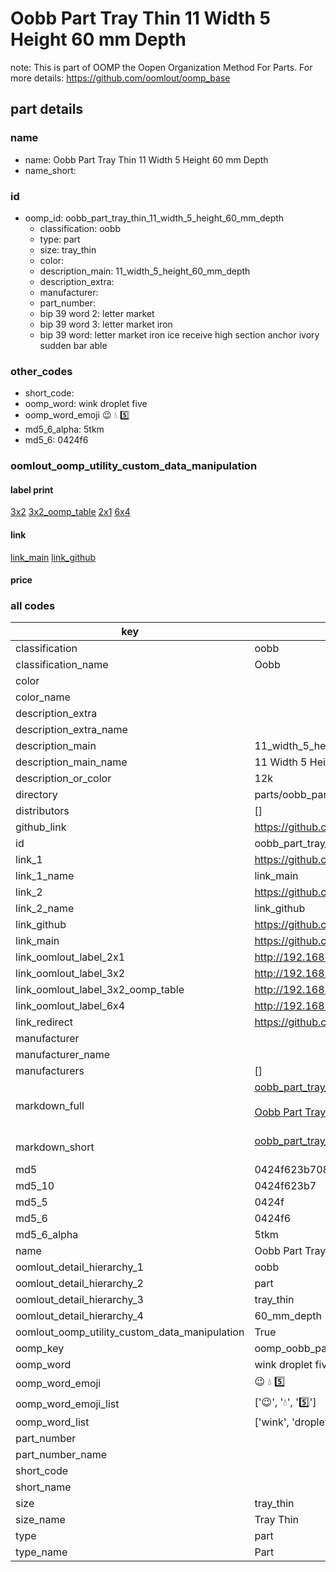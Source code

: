 # Oobb Part Tray Thin 11 Width 5 Height 60 mm Depth  

note: This is part of OOMP the Oopen Organization Method For Parts. For more details: https://github.com/oomlout/oomp_base

##  part details
  







### name
* name: Oobb Part Tray Thin 11 Width 5 Height 60 mm Depth
* name_short: 
### id
* oomp_id: oobb_part_tray_thin_11_width_5_height_60_mm_depth
  * classification: oobb
  * type: part
  * size: tray_thin
  * color: 
  * description_main: 11_width_5_height_60_mm_depth
  * description_extra: 
  * manufacturer: 
  * part_number: 
  * bip 39 word 2: letter market
  * bip 39 word 3: letter market iron
  * bip 39 word: letter market iron ice receive high section anchor ivory sudden bar able

### other_codes
* short_code: 
* oomp_word: wink droplet five
* oomp_word_emoji :wink: :droplet: :five:
* md5_6_alpha: 5tkm
* md5_6: 0424f6






### oomlout_oomp_utility_custom_data_manipulation
#### label print
[3x2](http://192.168.1.245:1112/?label=oomp%205tkm)
[3x2_oomp_table](http://192.168.1.108:1112/?label=oomp%205tkm)
[2x1](http://192.168.1.242:1112/?label=oomp%205tkm)
[6x4](http://192.168.1.55:1112/?label=oomp%205tkm)    

#### link

[link_main](https://github.com/oomlout/oomlout_oomp_version_1_messy/tree/main/parts/oobb_part_tray_thin_11_width_5_height_60_mm_depth) [link_github](https://github.com/oomlout/oomlout_oomp_version_1_messy/tree/main/parts/oobb_part_tray_thin_11_width_5_height_60_mm_depth)                             

#### price







### all codes 
| key | value |  
| --- | --- |  
| classification | oobb |  
| classification_name | Oobb |  
| color |  |  
| color_name |  |  
| description_extra |  |  
| description_extra_name |  |  
| description_main | 11_width_5_height_60_mm_depth |  
| description_main_name | 11 Width 5 Height 60 mm Depth |  
| description_or_color | 12k |  
| directory | parts/oobb_part_tray_thin_11_width_5_height_60_mm_depth |  
| distributors | [] |  
| github_link | https://github.com/oomlout/oomlout_oomp_part_src/tree/main/parts/oobb_part_tray_thin_11_width_5_height_60_mm_depth |  
| id | oobb_part_tray_thin_11_width_5_height_60_mm_depth |  
| link_1 | https://github.com/oomlout/oomlout_oomp_version_1_messy/tree/main/parts/oobb_part_tray_thin_11_width_5_height_60_mm_depth |  
| link_1_name | link_main |  
| link_2 | https://github.com/oomlout/oomlout_oomp_version_1_messy/tree/main/parts/oobb_part_tray_thin_11_width_5_height_60_mm_depth |  
| link_2_name | link_github |  
| link_github | https://github.com/oomlout/oomlout_oomp_version_1_messy/tree/main/parts/oobb_part_tray_thin_11_width_5_height_60_mm_depth |  
| link_main | https://github.com/oomlout/oomlout_oomp_version_1_messy/tree/main/parts/oobb_part_tray_thin_11_width_5_height_60_mm_depth |  
| link_oomlout_label_2x1 | http://192.168.1.242:1112/?label=oomp%205tkm |  
| link_oomlout_label_3x2 | http://192.168.1.245:1112/?label=oomp%205tkm |  
| link_oomlout_label_3x2_oomp_table | http://192.168.1.108:1112/?label=oomp%205tkm |  
| link_oomlout_label_6x4 | http://192.168.1.55:1112/?label=oomp%205tkm |  
| link_redirect | https://github.com/oomlout/oomlout_oomp_version_1_messy/tree/main/parts/oobb_part_tray_thin_11_width_5_height_60_mm_depth |  
| manufacturer |  |  
| manufacturer_name |  |  
| manufacturers | [] |  
| markdown_full | [oobb_part_tray_thin_11_width_5_height_60_mm_depth](none)<br>[](none)<br>[Oobb Part Tray Thin 11 Width 5 Height 60 Mm Depth](none)<br><br> |  
| markdown_short | [oobb_part_tray_thin_11_width_5_height_60_mm_depth](none)<br><br> |  
| md5 | 0424f623b7087855ae59c702eca20c04 |  
| md5_10 | 0424f623b7 |  
| md5_5 | 0424f |  
| md5_6 | 0424f6 |  
| md5_6_alpha | 5tkm |  
| name | Oobb Part Tray Thin 11 Width 5 Height 60 mm Depth |  
| oomlout_detail_hierarchy_1 | oobb |  
| oomlout_detail_hierarchy_2 | part |  
| oomlout_detail_hierarchy_3 | tray_thin |  
| oomlout_detail_hierarchy_4 | 60_mm_depth |  
| oomlout_oomp_utility_custom_data_manipulation | True |  
| oomp_key | oomp_oobb_part_tray_thin_11_width_5_height_60_mm_depth |  
| oomp_word | wink droplet five |  
| oomp_word_emoji | :wink: :droplet: :five: |  
| oomp_word_emoji_list | [':wink:', ':droplet:', ':five:'] |  
| oomp_word_list | ['wink', 'droplet', 'five'] |  
| part_number |  |  
| part_number_name |  |  
| short_code |  |  
| short_name |  |  
| size | tray_thin |  
| size_name | Tray Thin |  
| type | part |  
| type_name | Part |  
